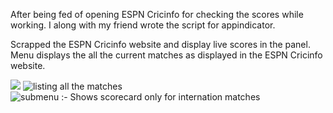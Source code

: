 After being fed of opening ESPN Cricinfo for checking the scores while working. I along with my friend wrote the script for appindicator.


Scrapped the ESPN Cricinfo website and display live scores in the panel.
Menu displays the all the current matches as displayed in the ESPN Cricinfo website.

![](https://github.com/rubyAce71697/cricket-score-applet/blob/master/screenshots/label1.png)
![](https://github.com/rubyAce71697/cricket-score-applet/blob/master/screenshots/main_menu.png "listing all the matches")
![](https://github.com/rubyAce71697/cricket-score-applet/blob/master/screenshots/label1.png " submenu :- Shows scorecard only for internation matches")

